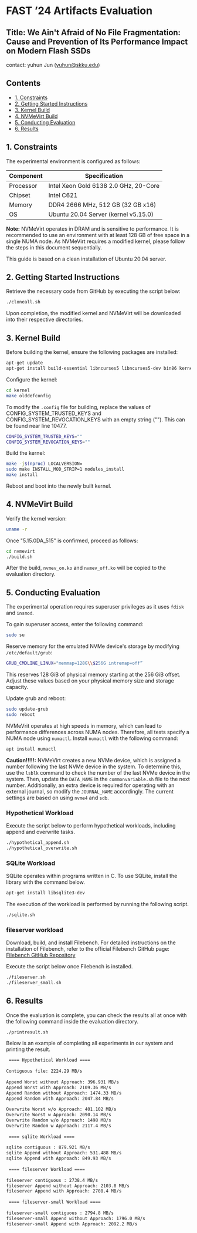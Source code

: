 
# FAST ’24 Artifacts Evaluation

## Title: We Ain't Afraid of No File Fragmentation: Cause and Prevention of Its Performance Impact on Modern Flash SSDs
contact: yuhun Jun (yuhun@skku.edu)

## Contents
- [1. Constraints](#1-constraints)
- [2. Getting Started Instructions](#2-getting-started-instructions)
- [3. Kernel Build](#3-kernel-build)
- [4. NVMeVirt Build](#4-nvmevirt-build)
- [5. Conducting Evaluation](#5-conducting-evaluation)
- [6. Results](#6-results)

## 1. Constraints

The experimental environment is configured as follows:

| **Component** | **Specification**                  |
|---------------|------------------------------------|
| Processor     | Intel Xeon Gold 6138 2.0 GHz, 20-Core |
| Chipset       | Intel C621                         |
| Memory        | DDR4 2666 MHz, 512 GB (32 GB x16)  |
| OS            | Ubuntu 20.04 Server (kernel v5.15.0)|

**Note:** NVMeVirt operates in DRAM and is sensitive to performance. It is recommended to use an environment with at least 128 GB of free space in a single NUMA node. As NVMeVirt requires a modified kernel, please follow the steps in this document sequentially.

This guide is based on a clean installation of Ubuntu 20.04 server.

## 2. Getting Started Instructions

Retrieve the necessary code from GitHub by executing the script below:
```bash
./cloneall.sh
```
Upon completion, the modified kernel and NVMeVirt will be downloaded into their respective directories.

## 3. Kernel Build

Before building the kernel, ensure the following packages are installed:
```bash
apt-get update
apt-get install build-essential libncurses5 libncurses5-dev bin86 kernel-package libssl-dev bison flex libelf-dev dwarves
```
Configure the kernel:
```bash
cd kernel
make olddefconfig
```
To modify the `.config` file for building, replace the values of CONFIG_SYSTEM_TRUSTED_KEYS and CONFIG_SYSTEM_REVOCATION_KEYS with an empty string (""). This can be found near line 10477.

```bash
CONFIG_SYSTEM_TRUSTED_KEYS=""
CONFIG_SYSTEM_REVOCATION_KEYS=""
```

Build the kernel:
```bash
make -j$(nproc) LOCALVERSION=
sudo make INSTALL_MOD_STRIP=1 modules_install  
make install
```
Reboot and boot into the newly built kernel.

## 4. NVMeVirt Build

Verify the kernel version:
```bash
uname -r
```
Once "5.15.0DA_515" is confirmed, proceed as follows:
```bash
cd nvmevirt
./build.sh
```
After the build, `nvmev_on.ko` and `nvmev_off.ko` will be copied to the evaluation directory.

## 5. Conducting Evaluation
The experimental operation requires superuser privileges as it uses `fdisk` and `insmod`.

To gain superuser access, enter the following command:

```bash
sudo su
```

Reserve memory for the emulated NVMe device's storage by modifying `/etc/default/grub`:
```bash
GRUB_CMDLINE_LINUX="memmap=128G\\$256G intremap=off”
```
This reserves 128 GiB of physical memory starting at the 256 GiB offset. Adjust these values based on your physical memory size and storage capacity.

Update grub and reboot:
```bash
sudo update-grub
sudo reboot
```

NVMeVrit operates at high speeds in memory, which can lead to performance differences across NUMA nodes. Therefore, all tests specify a NUMA node using `numactl`. Install `numactl` with the following command:
```bash
apt install numactl
```

**Caution!!!!!:** NVMeVirt creates a new NVMe device, which is assigned a number following the last NVMe device in the system. To determine this, use the `lsblk` command to check the number of the last NVMe device in the system. Then, update the `DATA_NAME` in the `commonvariable.sh` file to the next number. Additionally, an extra device is required for operating with an external journal, so modify the `JOURNAL_NAME` accordingly. The current settings are based on using `nvme4` and `sdb`.

### Hypothetical Workload
Execute the script below to perform hypothetical workloads, including append and overwrite tasks.
```bash
./hypothetical_append.sh
./hypothetical_overwrite.sh
```

### SQLite Workload
SQLite operates within programs written in C. To use SQLite, install the library with the command below.
```bash
apt-get install libsqlite3-dev
```
The execution of the workload is performed by running the following script.
```bash
./sqlite.sh
```

### fileserver workload
Download, build, and install Filebench. For detailed instructions on the installation of Filebench, refer to the official Filebench GitHub page:
[Filebench GitHub Repository](https://github.com/filebench/filebench)

Execute the script below once Filebench is installed.
```bash
./fileserver.sh
./fileserver_small.sh
```

## 6. Results
Once the evaluation is complete, you can check the results all at once with the following command inside the evaluation directory.
```bash
./printresult.sh
```

Below is an example of completing all experiments in our system and printing the result.
```bash
 ==== Hypothetical Workload ==== 
 
Contiguous file: 2224.29 MB/s
 
Append Worst without Approach: 396.931 MB/s
Append Worst with Approach: 2109.36 MB/s
Append Random without Approach: 1474.33 MB/s
Append Random with Approach: 2047.84 MB/s
 
Overwrite Worst w/o Approach: 401.102 MB/s
Overwrite Worst w Approach: 2090.14 MB/s
Overwrite Random w/o Approach: 1498 MB/s
Overwrite Random w Approach: 2117.4 MB/s
 
 ==== sqlite Workload ==== 
 
sqlite contiguous : 879.921 MB/s
sqlite Append without Approach: 531.488 MB/s
sqlite Append with Approach: 849.93 MB/s
 
 ==== fileserver Workload ==== 
 
fileserver contiguous : 2738.4 MB/s
fileserver Append without Approach: 2103.8 MB/s
fileserver Append with Approach: 2708.4 MB/s
 
 ==== fileserver-small Workload ==== 
 
fileserver-small contiguous : 2794.8 MB/s
fileserver-small Append without Approach: 1796.0 MB/s
fileserver-small Append with Approach: 2092.2 MB/s
```
